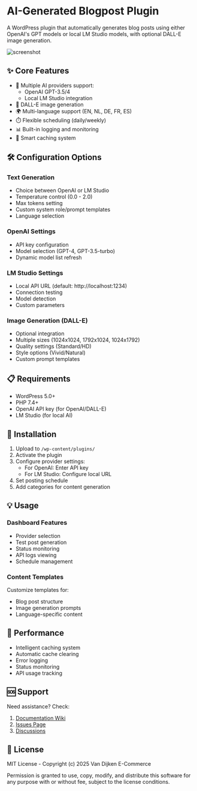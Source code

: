 # AI-Generated Blogpost Plugin

A WordPress plugin that automatically generates blog posts using either OpenAI's GPT models or local LM Studio models, with optional DALL-E image generation.

![screenshot](https://github.com/user-attachments/assets/57d70583-90e7-4dea-98bf-2bbecc7684b4)

## ✨ Core Features

- 🤖 Multiple AI providers support:
  - OpenAI GPT-3.5/4
  - Local LM Studio integration
- 🎨 DALL-E image generation
- 🌍 Multi-language support (EN, NL, DE, FR, ES)
- ⏱️ Flexible scheduling (daily/weekly)
- 📊 Built-in logging and monitoring
- 💾 Smart caching system

## 🛠️ Configuration Options

### Text Generation
- Choice between OpenAI or LM Studio
- Temperature control (0.0 - 2.0)
- Max tokens setting
- Custom system role/prompt templates
- Language selection

### OpenAI Settings
- API key configuration
- Model selection (GPT-4, GPT-3.5-turbo)
- Dynamic model list refresh

### LM Studio Settings
- Local API URL (default: http://localhost:1234)
- Connection testing
- Model detection
- Custom parameters

### Image Generation (DALL-E)
- Optional integration
- Multiple sizes (1024x1024, 1792x1024, 1024x1792)
- Quality settings (Standard/HD)
- Style options (Vivid/Natural)
- Custom prompt templates

## 📋 Requirements

- WordPress 5.0+
- PHP 7.4+
- OpenAI API key (for OpenAI/DALL-E)
- LM Studio (for local AI)

## 🚀 Installation

1. Upload to `/wp-content/plugins/`
2. Activate the plugin
3. Configure provider settings:
   - For OpenAI: Enter API key
   - For LM Studio: Configure local URL
4. Set posting schedule
5. Add categories for content generation

## 💡 Usage

### Dashboard Features
- Provider selection
- Test post generation
- Status monitoring
- API logs viewing
- Schedule management

### Content Templates
Customize templates for:
- Blog post structure
- Image generation prompts
- Language-specific content

## 🔄 Performance

- Intelligent caching system
- Automatic cache clearing
- Error logging
- Status monitoring
- API usage tracking

## 🆘 Support

Need assistance? Check:
1. [Documentation Wiki](https://github.com/your-repo/wiki)
2. [Issues Page](https://github.com/your-repo/issues)
3. [Discussions](https://github.com/your-repo/discussions)

## 📄 License

MIT License - Copyright (c) 2025 Van Dijken E-Commerce

Permission is granted to use, copy, modify, and distribute this software for any purpose with or without fee, subject to the license conditions.

